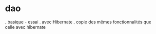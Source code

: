 # dao

. basique - essai 
. avec Hibernate
. copie des mêmes fonctionnalités que celle avec hibernate 
